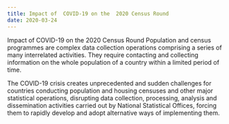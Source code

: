 ```yaml
---
title: Impact of  COVID-19 on the  2020 Census Round
date: 2020-03-24
---
```


Impact of COVID-19 on the 2020 Census Round Population and census programmes are
complex data collection operations comprising a series of many interrelated
activities. They require contacting and collecting information on the whole
population of a country within a limited period of time.

The COVID-19 crisis creates unprecedented and sudden challenges for countries
conducting population and housing censuses and other major statistical
operations, disrupting data collection, processing, analysis and dissemination
activities carried out by National Statistical Offices, forcing them to rapidly
develop and adopt alternative ways of implementing them.
